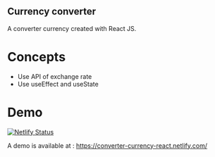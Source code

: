 ## Currency converter

A converter currency created with React JS.

# Concepts 
  - Use API of exchange rate
  - Use useEffect and useState
  
# Demo 
[![Netlify Status](https://api.netlify.com/api/v1/badges/96f11a8f-3695-4b3b-9359-08a7b62976b6/deploy-status)](https://app.netlify.com/sites/converter-currency-react/deploys)

A demo is available at  : https://converter-currency-react.netlify.com/
  
